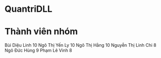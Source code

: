 # QuantriDLL
# Thành viên nhóm
Bùi Diệu Linh 10
Ngô Thị Yến Ly 10
Ngô Thị Hằng 10
Nguyễn Thị Linh Chi 8
Ngô Đức Hùng 9
Phạm Lê Vinh 8

